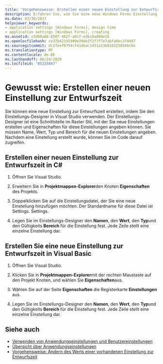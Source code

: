 ```yaml
---
title: 'Vorgehensweise: Erstellen einer neuen Einstellung zur Entwurfszeit'
description: Erfahren Sie, wie Sie eine neue Windows Forms Einstellung zur Entwurfszeit mithilfe des Einstellungs-Designers in Visual Studio erstellen.
ms.date: 03/30/2017
helpviewer_keywords:
- application settings [Windows Forms], design time
- application settings [Windows Forms], creating
ms.assetid: c5d60a66-6507-462f-a81f-e3bc0a804e16
ms.openlocfilehash: ce37b42191999e29de2f2f7f7e7abfa0ec3f4d47
ms.sourcegitcommit: dc2feef0794cf41dbac1451a13b8183258566c0e
ms.translationtype: MT
ms.contentlocale: de-DE
ms.lasthandoff: 06/24/2020
ms.locfileid: "85325847"
---
```

# <a name="how-to-create-a-new-setting-at-design-time"></a>Gewusst wie: Erstellen einer neuen Einstellung zur Entwurfszeit

Sie können eine neue Einstellung zur Entwurfszeit erstellen, indem Sie den Einstellungs-Designer in Visual Studio verwenden. Der Einstellungs-Designer ist eine Schnittstelle im Raster Stil, mit der Sie neue Einstellungen erstellen und Eigenschaften für diese Einstellungen angeben können. Sie müssen Name, Wert, Typ und Bereich für die neuen Einstellungen angeben. Nachdem eine Einstellung erstellt wurde, können Sie im Code darauf zugreifen.

## <a name="create-a-new-setting-at-design-time-in-c"></a>Erstellen einer neuen Einstellung zur Entwurfszeit in C\#

1. Öffnen Sie Visual Studio.

2. Erweitern Sie in **Projektmappen-Explorer**den Knoten **Eigenschaften** des Projekts.

3. Doppelklicken Sie auf die Einstellungsdatei, der Sie eine neue Einstellung hinzufügen möchten. Der Standardname für diese Datei ist Settings. Settings.

4. Legen Sie im Einstellungs-Designer den **Namen**, den **Wert**, den **Typ**und den Gültigkeits **Bereich** für die Einstellung fest. Jede Zeile stellt eine einzelne Einstellung dar.

## <a name="create-a-new-setting-at-design-time-in-visual-basic"></a>Erstellen Sie eine neue Einstellung zur Entwurfszeit in Visual Basic

1. Öffnen Sie Visual Studio.

2. Klicken Sie in **Projektmappen-Explorer**mit der rechten Maustaste auf den Projekt Knoten, und wählen Sie **Eigenschaften**aus.

3. Wählen Sie auf der Seite **Eigenschaften** die Registerkarte **Einstellungen** aus.

4. Legen Sie im Einstellungs-Designer den **Namen**, den **Wert**, den **Typ**und den Gültigkeits **Bereich** für die Einstellung fest. Jede Zeile stellt eine einzelne Einstellung dar.

## <a name="see-also"></a>Siehe auch

- [Verwenden von Anwendungseinstellungen und Benutzereinstellungen](using-application-settings-and-user-settings.md)
- [Übersicht über Anwendungseinstellungen](application-settings-overview.md)
- [Vorgehensweise: Ändern des Werts einer vorhandenen Einstellung zur Entwurfszeit](how-to-change-the-value-of-an-existing-setting-at-design-time.md)
